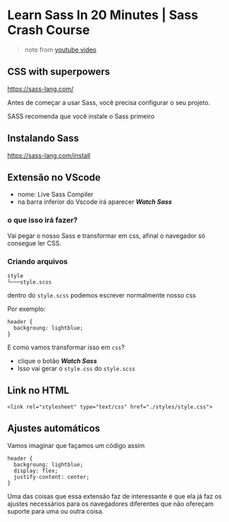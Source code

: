 # Learn Sass In 20 Minutes | Sass Crash Course
> note from [youtube video](https://www.youtube.com/watch?v=Zz6eOVaaelI)

## CSS with superpowers
https://sass-lang.com/

Antes de começar a usar Sass, você precisa configurar o seu projeto. 

SASS recomenda que você instale o Sass primeiro

## Instalando Sass 
https://sass-lang.com/install

## Extensão no VScode
- nome: Live Sass Compiler
- na barra inferior do Vscode irá aparecer ___Watch Sass___

### o que isso irá fazer?
Vai pegar o nosso Sass e transformar em css, afinal o navegador só consegue ler CSS.

### Criando arquivos

```
style
└───style.scss
```

dentro do ```style.scss``` podemos escrever normalmente nosso css

Por exemplo:
```
header {
  backgroung: lightblue;
}
```

E como vamos transformar isso em ```css```?   
- clique o botão ___Watch Sass___
- Isso vai gerar o ```style.css``` do ```style.scss```

## Link no HTML 
```
<link rel="stylesheet" type="text/css" href="./styles/style.css">
```

## Ajustes automáticos
Vamos imaginar que façamos um código assim
```
header {
  backgroung: lightblue;
  display: flex;
  justify-content: center;
}
```
Uma das coisas que essa extensão faz de interessante é que ela já faz os ajustes necessários para os navegadores diferentes que não ofereçam suporte para uma ou outra coisa.



